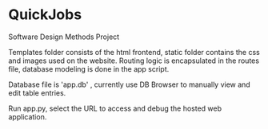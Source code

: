 # QuickJobs
Software Design Methods Project

Templates folder consists of the html frontend, static folder contains the css and images used on the website. 
Routing logic is encapsulated in the routes file, database modeling is done in the app script. 

Database file is 'app.db' , currently use DB Browser to manually view and edit table entries. 

Run app.py, select the URL to access and debug the hosted web application. 

